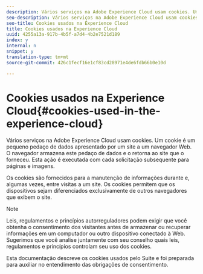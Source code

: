 ```yaml
---
description: Vários serviços na Adobe Experience Cloud usam cookies. Um cookie é um pequeno pedaço de dados apresentado por um site a um navegador Web. O navegador armazena este pedaço de dados e o retorna ao site que o forneceu. Esta ação é executada com cada solicitação subsequente para páginas e imagens.
seo-description: Vários serviços na Adobe Experience Cloud usam cookies. Um cookie é um pequeno pedaço de dados apresentado por um site a um navegador Web. O navegador armazena este pedaço de dados e o retorna ao site que o forneceu. Esta ação é executada com cada solicitação subsequente para páginas e imagens.
seo-title: Cookies usados na Experience Cloud
title: Cookies usados na Experience Cloud
uuid: 4255a13a-917b-4b5f-a7d4-4b2e7521d189
index: y
internal: n
snippet: y
translation-type: tm+mt
source-git-commit: 426c1fecf16e1cf83cd28971e4de6fdb66b0e10d

---
```



# Cookies usados na Experience Cloud{#cookies-used-in-the-experience-cloud}

Vários serviços na Adobe Experience Cloud usam cookies. Um cookie é um pequeno pedaço de dados apresentado por um site a um navegador Web. O navegador armazena este pedaço de dados e o retorna ao site que o forneceu. Esta ação é executada com cada solicitação subsequente para páginas e imagens.

Os cookies são fornecidos para a manutenção de informações durante e, algumas vezes, entre visitas a um site. Os cookies permitem que os dispositivos sejam diferenciados exclusivamente de outros navegadores que exibem o site.

>[!NOTE]
>
>Leis, regulamentos e princípios autorreguladores podem exigir que você obtenha o consentimento dos visitantes antes de armazenar ou recuperar informações em um computador ou outro dispositivo conectado à Web. Sugerimos que você analise juntamente com seu conselho quais leis, regulamentos e princípios controlam seu uso dos cookies.

Esta documentação descreve os cookies usados pelo Suite e foi preparada para auxiliar no entendimento das obrigações de consentimento.
